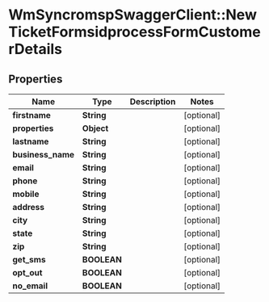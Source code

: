 # WmSyncromspSwaggerClient::NewTicketFormsidprocessFormCustomerDetails

## Properties
Name | Type | Description | Notes
------------ | ------------- | ------------- | -------------
**firstname** | **String** |  | [optional] 
**properties** | **Object** |  | [optional] 
**lastname** | **String** |  | [optional] 
**business_name** | **String** |  | [optional] 
**email** | **String** |  | [optional] 
**phone** | **String** |  | [optional] 
**mobile** | **String** |  | [optional] 
**address** | **String** |  | [optional] 
**city** | **String** |  | [optional] 
**state** | **String** |  | [optional] 
**zip** | **String** |  | [optional] 
**get_sms** | **BOOLEAN** |  | [optional] 
**opt_out** | **BOOLEAN** |  | [optional] 
**no_email** | **BOOLEAN** |  | [optional] 


